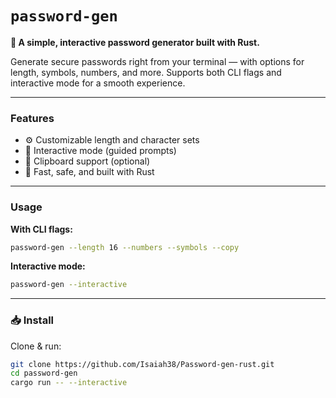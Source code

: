 
# `password-gen`

**🔐 A simple, interactive password generator built with Rust.**

Generate secure passwords right from your terminal — with options for length, symbols, numbers, and more. Supports both CLI flags and interactive mode for a smooth experience.

---

### Features

- ⚙️ Customizable length and character sets
- 💬 Interactive mode (guided prompts)
- 🧠 Clipboard support (optional)
- 🦀 Fast, safe, and built with Rust

---

### Usage

**With CLI flags:**

```bash
password-gen --length 16 --numbers --symbols --copy
```

**Interactive mode:**

```bash
password-gen --interactive
```

---

### 📥 Install

Clone & run:

```bash
git clone https://github.com/Isaiah38/Password-gen-rust.git
cd password-gen
cargo run -- --interactive
```